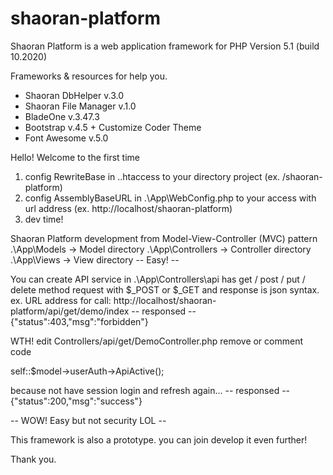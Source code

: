 # shaoran-platform
Shaoran Platform is a web application framework for PHP
Version 5.1 (build 10.2020)

Frameworks & resources for help you.
- Shaoran DbHelper v.3.0
- Shaoran File Manager v.1.0
- BladeOne v.3.47.3
- Bootstrap v.4.5 + Customize Coder Theme
- Font Awesome v.5.0

Hello! Welcome to the first time
1. config RewriteBase in .\.htaccess to your directory project (ex. /shaoran-platform)
2. config AssemblyBaseURL in .\App\WebConfig.php to your access with url address (ex. http://localhost/shaoran-platform)
3. dev time!

Shaoran Platform development from Model-View-Controller (MVC) pattern
.\App\Models -> Model directory
.\App\Controllers -> Controller directory
.\App\Views -> View directory
-- Easy! --

You can create API service in .\App\Controllers\api has get / post / put / delete method request with $_POST or $_GET and response is json syntax.
ex. URL address for call: http://localhost/shaoran-platform/api/get/demo/index
-- responsed --
{"status":403,"msg":"forbidden"}

WTH!
edit Controllers/api/get/DemoController.php remove or comment code

self::$model->userAuth->ApiActive();

because not have session login and refresh again...
-- responsed --
{"status":200,"msg":"success"}

-- WOW! Easy but not security LOL --

This framework is also a prototype. you can join develop it even further!

Thank you.
